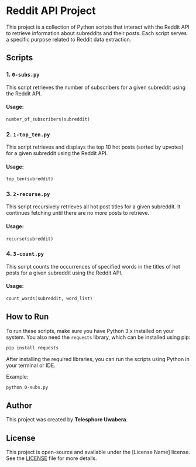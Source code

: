 # Reddit API Project

This project is a collection of Python scripts that interact with the Reddit API to retrieve information about subreddits and their posts. Each script serves a specific purpose related to Reddit data extraction.

## Scripts

### 1. `0-subs.py`

This script retrieves the number of subscribers for a given subreddit using the Reddit API.

#### Usage:

```python
number_of_subscribers(subreddit)
```

### 2. `1-top_ten.py`

This script retrieves and displays the top 10 hot posts (sorted by upvotes) for a given subreddit using the Reddit API.

#### Usage:

```python
top_ten(subreddit)
```

### 3. `2-recurse.py`

This script recursively retrieves all hot post titles for a given subreddit. It continues fetching until there are no more posts to retrieve.

#### Usage:

```python
recurse(subreddit)
```

### 4. `3-count.py`

This script counts the occurrences of specified words in the titles of hot posts for a given subreddit using the Reddit API.

#### Usage:

```python
count_words(subreddit, word_list)
```

## How to Run

To run these scripts, make sure you have Python 3.x installed on your system. You also need the `requests` library, which can be installed using pip:

```bash
pip install requests
```

After installing the required libraries, you can run the scripts using Python in your terminal or IDE.

Example:

```bash
python 0-subs.py
```

## Author

This project was created by **Telesphore Uwabera**.

## License

This project is open-source and available under the [License Name] license. See the [LICENSE](LICENSE) file for more details.
